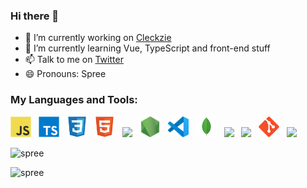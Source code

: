 ### Hi there 👋



- 🔭 I’m currently working on <a href="https://github.com/spreehertz/cleckzie">Cleckzie </a>
- 🌱 I’m currently learning Vue, TypeScript and front-end stuff
- 📫 Talk to me on <a href="https://www.twitter.com/spreehertz">Twitter</a>
- 😄 Pronouns: Spree

### My Languages and Tools:
<div>
<img height="33" src="https://raw.githubusercontent.com/devicons/devicon/master/icons/javascript/javascript-original.svg">&nbsp;&nbsp;
<img height="33" src="https://raw.githubusercontent.com/devicons/devicon/master/icons/typescript/typescript-original.svg">&nbsp;&nbsp;
<img height="33" src="https://raw.githubusercontent.com/devicons/devicon/master/icons/css3/css3-original.svg">&nbsp;&nbsp;
<img height="33" src="https://raw.githubusercontent.com/devicons/devicon/master/icons/html5/html5-original.svg">&nbsp;&nbsp;
<img height="33" src="https://upload.wikimedia.org/wikipedia/commons/thumb/c/c3/Python-logo-notext.svg/110px-Python-logo-notext.svg.png">&nbsp;&nbsp;
<img height="33" src="https://raw.githubusercontent.com/github/explore/80688e429a7d4ef2fca1e82350fe8e3517d3494d/topics/nodejs/nodejs.png">&nbsp;&nbsp;
<img height="33" src="https://raw.githubusercontent.com/github/explore/80688e429a7d4ef2fca1e82350fe8e3517d3494d/topics/visual-studio-code/visual-studio-code.png">&nbsp;&nbsp;
<img height="33" src="https://github.com/devicons/devicon/blob/master/icons/mongodb/mongodb-original.svg">&nbsp;&nbsp;
<img height="33" src="https://firebase.google.com/downloads/brand-guidelines/PNG/logo-logomark.png">&nbsp;&nbsp;
<img height="33" src="https://cdn.discordapp.com/attachments/752907972018962433/889781294987374592/csharp_original_logo_icon_146578.png">&nbsp;&nbsp;
<img height="33" src="https://raw.githubusercontent.com/devicons/devicon/master/icons/git/git-plain.svg">&nbsp;&nbsp;
<img height="31" src="https://symbols.getvecta.com/stencil_81/10_gatsbyjs-icon.6dcf1e65b8.svg">&nbsp;&nbsp;

</div>

<div>
<p align="left">
  <img src="https://github-readme-stats.vercel.app/api?username=SpreeHertz&show_icons=true&locale=en&theme=dark&layout=compact" alt="spree" />
</p>
<p align="left">
  <img src="https://github-readme-stats.vercel.app/api/top-langs?username=SpreeHertz&show_icons=true&locale=en&layout=compact&theme=dark" alt="spree" />
</p>
<div>
